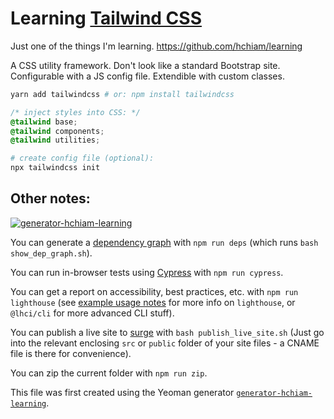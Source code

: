# Learning [Tailwind CSS](https://tailwindcss.com/)

Just one of the things I'm learning. <https://github.com/hchiam/learning>

A CSS utility framework. Don't look like a standard Bootstrap site. Configurable with a JS config file. Extendible with custom classes.

```bash
yarn add tailwindcss # or: npm install tailwindcss
```

```css
/* inject styles into CSS: */
@tailwind base;
@tailwind components;
@tailwind utilities;
```

```bash
# create config file (optional):
npx tailwindcss init
```

## Other notes:

[![generator-hchiam-learning](https://img.shields.io/badge/built%20with-generator--hchiam--learning-brightgreen.svg)](https://github.com/hchiam/generator-hchiam-learning)

You can generate a [dependency graph](https://github.com/hchiam/learning-dependency-cruiser) with `npm run deps` (which runs `bash show_dep_graph.sh`).

You can run in-browser tests using [Cypress](https://github.com/hchiam/learning-cypress) with `npm run cypress`.

You can get a report on accessibility, best practices, etc. with `npm run lighthouse` (see [example usage notes](https://github.com/hchiam/learning-lighthouse-ci) for more info on `lighthouse`, or `@lhci/cli` for more advanced CLI stuff).

You can publish a live site to [surge](https://github.com/hchiam/learning-surge) with `bash publish_live_site.sh` (Just go into the relevant enclosing `src` or `public` folder of your site files - a CNAME file is there for convenience).

You can zip the current folder with `npm run zip`.

This file was first created using the Yeoman generator [`generator-hchiam-learning`](https://www.npmjs.com/package/generator-hchiam-learning).
